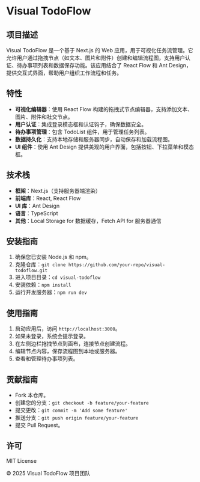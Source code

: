 # Visual TodoFlow

## 项目描述
Visual TodoFlow 是一个基于 Next.js 的 Web 应用，用于可视化任务流管理。它允许用户通过拖拽节点（如文本、图片和附件）创建和编辑流程图，支持用户认证、待办事项列表和数据保存功能。该应用结合了 React Flow 和 Ant Design，提供交互式界面，帮助用户组织工作流程和任务。

## 特性
- **可视化编辑器**：使用 React Flow 构建的拖拽式节点编辑器，支持添加文本、图片、附件和社交节点。
- **用户认证**：集成登录模态框和认证钩子，确保数据安全。
- **待办事项管理**：包含 TodoList 组件，用于管理任务列表。
- **数据持久化**：支持本地存储和服务器同步，自动保存和加载流程图。
- **UI 组件**：使用 Ant Design 提供美观的用户界面，包括按钮、下拉菜单和模态框。

## 技术栈
- **框架**：Next.js（支持服务器端渲染）
- **前端库**：React, React Flow
- **UI 库**：Ant Design
- **语言**：TypeScript
- **其他**：Local Storage for 数据缓存，Fetch API for 服务器通信

## 安装指南
1. 确保您已安装 Node.js 和 npm。
2. 克隆仓库：`git clone https://github.com/your-repo/visual-todoflow.git`
3. 进入项目目录：`cd visual-todoflow`
4. 安装依赖：`npm install`
5. 运行开发服务器：`npm run dev`

## 使用指南
1. 启动应用后，访问 `http://localhost:3000`。
2. 如果未登录，系统会提示登录。
3. 在左侧边栏拖拽节点到画布，连接节点创建流程。
4. 编辑节点内容，保存流程图到本地或服务器。
5. 查看和管理待办事项列表。

## 贡献指南
- Fork 本仓库。
- 创建您的分支：`git checkout -b feature/your-feature`
- 提交更改：`git commit -m 'Add some feature'`
- 推送分支：`git push origin feature/your-feature`
- 提交 Pull Request。

## 许可
MIT License

© 2025 Visual TodoFlow 项目团队
